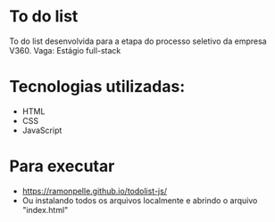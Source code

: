 # To do list
To do list desenvolvida para a etapa do processo seletivo da empresa V360. Vaga: Estágio full-stack

# Tecnologias utilizadas:
  - HTML
  - CSS
  - JavaScript

# Para executar
  - https://ramonpelle.github.io/todolist-js/
  - Ou instalando todos os arquivos localmente e abrindo o arquivo "index.html"
